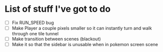 # List of stuff I've got to do

- [ ] Fix RUN_SPEED bug
- [ ] Make Player a couple pixels smaller so it can instantly turn and walk through one tile tunnel
- [ ] Make transition between scenes (blackout)
- [ ] Make it so that the sidebar is unusable when in pokemon screen scene